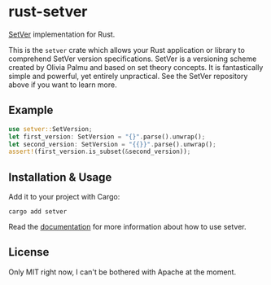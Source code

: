# rust-setver

[SetVer](https://github.com/RocketRace/setver) implementation for Rust.

This is the `setver` crate which allows your Rust application or library to comprehend SetVer version specifications. SetVer is a versioning scheme created by Olivia Palmu and based on set theory concepts. It is fantastically simple and powerful, yet entirely unpractical. See the SetVer repository above if you want to learn more.

## Example

```rust
use setver::SetVersion;
let first_version: SetVersion = "{}".parse().unwrap();
let second_version: SetVersion = "{{}}".parse().unwrap();
assert!(first_version.is_subset(&second_version));
```

## Installation & Usage

Add it to your project with Cargo:

```shell
cargo add setver
```

Read the [documentation](https://docs.rs/setver/latest/setver/) for more information about how to use setver.

## License

Only MIT right now, I can't be bothered with Apache at the moment.
